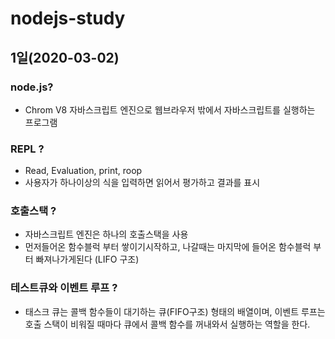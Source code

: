 # nodejs-study

## 1일(2020-03-02)

### node.js?

- Chrom V8 자바스크립트 엔진으로 웹브라우저 밖에서 자바스크립트를 실행하는 프로그램

### REPL ?

- Read, Evaluation, print, roop
- 사용자가 하나이상의 식을 입력하면 읽어서 평가하고 결과를 표시

### 호출스택 ?

- 자바스크립트 엔진은 하나의 호출스택을 사용
- 먼저들어온 함수블럭 부터 쌓이기시작하고, 나갈때는 마지막에 들어온 함수블럭 부터 빠져나가게된다 (LIFO 구조)

### 테스트큐와 이벤트 루프 ?

- 태스크 큐는 콜백 함수들이 대기하는 큐(FIFO구조) 형태의 배열이며, 이벤트 루프는 호출 스택이 비워질 때마다 큐에서 콜백 함수를 꺼내와서 실행하는 역할을 한다.
